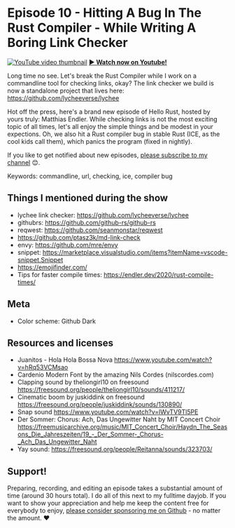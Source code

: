 # Episode 10 - Hitting A Bug In The Rust Compiler - While Writing A Boring Link Checker

[![YouTube video thumbnail](./thumb.jpg)](https://corrode.dev/hello-rust/)
**[&#x25b6; Watch now on Youtube!](https://youtu.be/DArJCR0HDL8)**

Long time no see. Let's break the Rust Compiler while I work on a commandline tool for checking links, okay? The link checker we build is now a standalone project that lives here: https://github.com/lycheeverse/lychee

Hot off the press, here's a brand new episode of Hello Rust, hosted by yours truly: Matthias Endler. While checking links is not the most exciting topic of all times, let's all enjoy the simple things and be modest in your expections. Oh, we also hit a Rust compiler bug in stable Rust (ICE, as the cool kids call them), which panics the program (fixed in nightly).



If you like to get notified about new episodes, [please subscribe to my channel](https://www.youtube.com/hellorust) 😊.

Keywords: commandline, url, checking, ice, compiler bug

## Things I mentioned during the show

* lychee link checker: https://github.com/lycheeverse/lychee
* githubrs: https://github.com/github-rs/github-rs
* reqwest: https://github.com/seanmonstar/reqwest
* https://github.com/ptasz3k/md-link-check
* envy: https://github.com/mre/envy
* snippet: https://marketplace.visualstudio.com/items?itemName=vscode-snippet.Snippet
* https://emojifinder.com/
* Tips for faster compile times: https://endler.dev/2020/rust-compile-times/

## Meta

* Color scheme: Github Dark


## Resources and licenses

* Juanitos - Hola Hola Bossa Nova https://www.youtube.com/watch?v=hRq53VCMsao
* Cardenio Modern Font by the amazing Nils Cordes (nilscordes.com)
* Clapping sound by theliongirl10 on freesound https://freesound.org/people/theliongirl10/sounds/411217/
* Cinematic boom by juskiddink on freesound https://freesound.org/people/juskiddink/sounds/130890/
* Snap sound https://www.youtube.com/watch?v=lWvTV9Tl5PE
* Der Sommer: Chorus: Ach, Das Ungewitter Naht by MIT Concert Choir https://freemusicarchive.org/music/MIT_Concert_Choir/Haydn_The_Seasons_Die_Jahreszeiten/19_-_Der_Sommer-_Chorus-_Ach_Das_Ungewitter_Naht
* Yay sound: https://freesound.org/people/Reitanna/sounds/323703/



## Support!

Preparing, recording, and editing an episode takes a substantial amount of time
(around 30 hours total). I do all of this next to my fulltime dayjob.
If you want to show your appreciation and help me keep the content free
for everybody to enjoy, [please consider sponsoring me on
Github](https://github.com/sponsors/mre/) - no matter the amount. ❤️